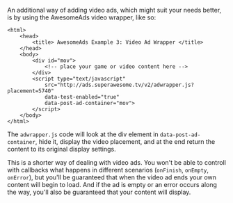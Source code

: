 An additional way of adding video ads, which might suit your needs better, is by using the AwesomeAds video wrapper, like so:

```
<html>
    <head>
        <title> AwesomeAds Example 3: Video Ad Wrapper </title>
    </head>
    <body>
    	<div id="mov">
    		<!-- place your game or video content here -->
    	</div>
        <script type="text/javascript" 
			src="http://ads.superawesome.tv/v2/adwrapper.js?placement=5740"
			data-test-enabled="true"
			data-post-ad-container="mov">
    	</script>
    </body>
</html>

``` 

The `adwrapper.js` code will look at the div element in `data-post-ad-container`, hide it, display the video placement, and at the end return the content to its original display settings.

This is a shorter way of dealing with video ads. You won't be able to controll with callbacks what happens in different scenarios (`onFinish`, `onEmpty`, `onError`), but you'll be guaranteed that when the video ad ends your own content will begin to load. 
And if the ad is empty or an error occurs along the way, you'll also be guaranteed that your content will display. 